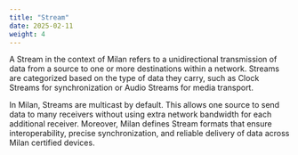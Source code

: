 ```yaml
---
title: "Stream"
date: 2025-02-11
weight: 4
---
```


A Stream in the context of Milan refers to a unidirectional transmission of data from a source to one or more destinations within a network. Streams are categorized based on the type of data they carry, such as Clock Streams for synchronization or Audio Streams for media transport.

In Milan, Streams are multicast by default. This allows one source to send data to many receivers without using extra network bandwidth for each additional receiver. Moreover, Milan defines Stream formats that ensure interoperability, precise synchronization, and reliable delivery of data across Milan certified devices.